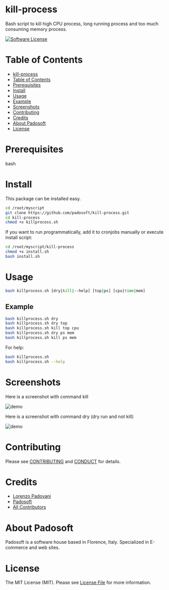
# kill-process
Bash script to kill high CPU process, long running process and too much consuming memory process. 

[![Software License][ico-license]](LICENSE.md)

Table of Contents
=================

  * [kill-process](#kill-process)
  * [Table of Contents](#table-of-contents)
  * [Prerequisites](#prerequisites)
  * [Install](#install)
  * [Usage](#usage)
  * [Example](#example)
  * [Screenshots](#screenshots)
  * [Contributing](#contributing)
  * [Credits](#credits)
  * [About Padosoft](#about-padosoft)
  * [License](#license)

# Prerequisites

bash

# Install

This package can be installed easy.

``` bash
cd /root/myscript
git clone https://github.com/padosoft/kill-process.git
cd kill-process
chmod +x killprocess.sh
```

If you want to run programmatically, add it to cronjobs manually or execute install script:

``` bash
cd /root/myscript/kill-process
chmod +x install.sh
bash install.sh
```


# Usage
``` bash
bash killprocess.sh [dry|kill|--help] [top|ps] [cpu|time|mem]
```

## Example
``` bash
bash killprocess.sh dry
bash killprocess.sh dry top
bash killprocess.sh kill top cpu
bash killprocess.sh dry ps mem
bash killprocess.sh kill ps mem
```
For help:
``` bash
bash killprocess.sh 
bash killprocess.sh --help
```

# Screenshots

Here is a screenshot with command kill

![demo](https://raw.githubusercontent.com/padosoft/kill-process/master/resources/img/screen1.png)

Here is a screenshot with command dry (dry run and not kill)

![demo](https://raw.githubusercontent.com/padosoft/kill-process/master/resources/img/screen2.png)

# Contributing

Please see [CONTRIBUTING](CONTRIBUTING.md) and [CONDUCT](CONDUCT.md) for details.


# Credits

- [Lorenzo Padovani](https://github.com/lopadova)
- [Padosoft](https://github.com/padosoft)
- [All Contributors](../../contributors)

# About Padosoft
Padosoft is a software house based in Florence, Italy. Specialized in E-commerce and web sites.

# License

The MIT License (MIT). Please see [License File](LICENSE.md) for more information.

[ico-license]: https://img.shields.io/badge/license-MIT-brightgreen.svg?style=flat-square
